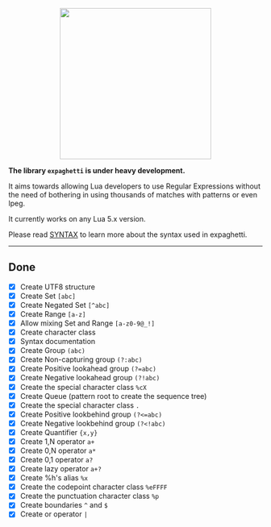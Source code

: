 <p align="center"><img src="https://i.imgur.com/Pc4Rzwe.png" height="300" /></p>

**The library `expaghetti` is under heavy development.**

It aims towards allowing Lua developers to use Regular Expressions without the need of bothering in using thousands of matches with patterns or even lpeg.

It currently works on any Lua 5.x version.

Please read [SYNTAX](SYNTAX.md) to learn more about the syntax used in expaghetti.

---

## Done
- [x] Create UTF8 structure
- [x] Create Set `[abc]`
- [x] Create Negated Set `[^abc]`
- [x] Create Range `[a-z]`
- [x] Allow mixing Set and Range `[a-z0-9@_!]`
- [x] Create character class
- [x] Syntax documentation
- [x] Create Group `(abc)`
- [x] Create Non-capturing group `(?:abc)`
- [x] Create Positive lookahead group `(?=abc)`
- [x] Create Negative lookahead group `(?!abc)`
- [x] Create the special character class `%cX`
- [x] Create Queue (pattern root to create the sequence tree)
- [x] Create the special character class `.`
- [x] Create Positive lookbehind group `(?<=abc)`
- [x] Create Negative lookbehind group `(?<!abc)`
- [x] Create Quantifier `{x,y}`
- [x] Create 1,N operator `a+`
- [x] Create 0,N operator `a*`
- [x] Create 0,1 operator `a?`
- [x] Create lazy operator `a+?`
- [x] Create %h's alias `%x`
- [x] Create the codepoint character class `%eFFFF`
- [x] Create the punctuation character class `%p`
- [x] Create boundaries `^` and `$`
- [x] Create or operator `|`
